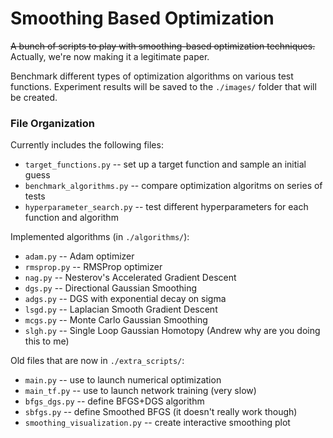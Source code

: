 # Smoothing Based Optimization

~~A bunch of scripts to play with smoothing-based optimization techniques.~~
Actually, we're now making it a legitimate paper.

Benchmark different types of optimization algorithms on various test functions.
Experiment results will be saved to the `./images/` folder that will be created.

### File Organization

Currently includes the following files:
* `target_functions.py` -- set up a target function and sample an initial guess
* `benchmark_algorithms.py` -- compare optimization algoritms on series of tests
* `hyperparameter_search.py` -- test different hyperparameters for each function and algorithm

Implemented algorithms (in `./algorithms/`):
* `adam.py` -- Adam optimizer
* `rmsprop.py` -- RMSProp optimizer
* `nag.py` -- Nesterov's Accelerated Gradient Descent
* `dgs.py` -- Directional Gaussian Smoothing
* `adgs.py` -- DGS with exponential decay on sigma
* `lsgd.py` -- Laplacian Smooth Gradient Descent
* `mcgs.py` -- Monte Carlo Gaussian Smoothing
* `slgh.py` -- Single Loop Gaussian Homotopy (Andrew why are you doing this to me)

Old files that are now in `./extra_scripts/`:
* `main.py` -- use to launch numerical optimization
* `main_tf.py` -- use to launch network training (very slow)
* `bfgs_dgs.py` -- define BFGS+DGS algorithm
* `sbfgs.py` -- define Smoothed BFGS (it doesn't really work though)
* `smoothing_visualization.py` -- create interactive smoothing plot

